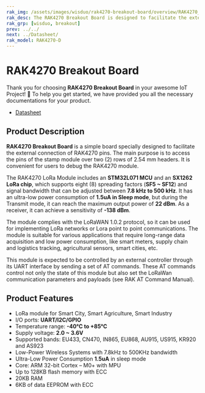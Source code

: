 ```yaml
---
rak_img: /assets/images/wisduo/rak4270-breakout-board/overview/RAK4270_home.png
rak_desc: The RAK4270 Breakout Board is designed to facilitate the external connection of RAK4270 pins making it easier to debug the said module.
rak_grp: [wisduo, breakout]
prev: ../../
next: ../Datasheet/
rak_model: RAK4270-D
---
```


# RAK4270 Breakout Board
Thank you for choosing **RAK4270 Breakout Board** in your awesome IoT Project! 🎉 To help you get started, we have provided you all the necessary documentations for your product.

* [Datasheet](../Datasheet/)

## Product Description

**RAK4270 Breakout Board** is a simple board specially designed to facilitate the external connection of RAK4270 pins. The main purpose is to access the pins of the stamp module over two (2) rows of 2.54 mm headers. It is convenient for users to debug the RAK4270 module. 

The RAK4270 LoRa Module includes an **STM32L071 MCU** and an **SX1262 LoRa chip**, which supports eight (8) spreading factors (**SF5 ~ SF12**) and signal bandwidth that can be adjusted between **7.8 kHz to 500 kHz**. It has an ultra-low power consumption of **1.5uA in Sleep mode**, but during the Transmit mode, it can reach the maximum output power of **22 dBm**. As a receiver, it can achieve a sensitivity of **-138 dBm**. 

The module complies with the LoRaWAN 1.0.2 protocol, so it can be used for implementing LoRa networks or Lora point to point communications. The module is suitable for various applications that require long-range data acquisition and low power consumption, like smart meters, supply chain and logistics tracking, agricultural sensors, smart cities, etc. 

This module is expected to be controlled by an external controller through its UART interface by sending a set of AT commands. These AT commands control not only the state of this module but also set the LoRaWan communication parameters and payloads (see RAK AT Command Manual).


## Product Features

- LoRa module for Smart City, Smart Agriculture, Smart Industry
- I/O ports: **UART/I2C/GPIO**
- Temperature range: **-40°C to +85°C**
- Supply voltage: **2.0 ~ 3.6V**
- Supported bands: EU433, CN470, IN865, EU868, AU915, US915, KR920 and AS923
- Low-Power Wireless Systems with 7.8kHz to 500KHz bandwidth
- Ultra-Low Power Consumption **1.5uA** in sleep mode
- Core: ARM 32-bit Cortex – M0+ with MPU
- Up to 128KB flash memory with ECC
- 20KB RAM
- 6KB of data EEPROM with ECC
